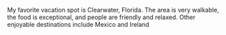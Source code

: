 My favorite vacation spot is Clearwater, Florida. The area is very walkable, the food is exceptional, and people are friendly and relaxed. Other enjoyable destinations include Mexico and Ireland
